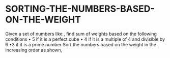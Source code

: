 # SORTING-THE-NUMBERS-BASED-ON-THE-WEIGHT

Given a set of numbers like , find sum of weights based on the following conditions
• 5 if it is a perfect cube
• 4 if it is a multiple of 4 and divisible by 6
•3 if it is a prime number Sort the numbers based on the weight in the increasing order as 
shown,
